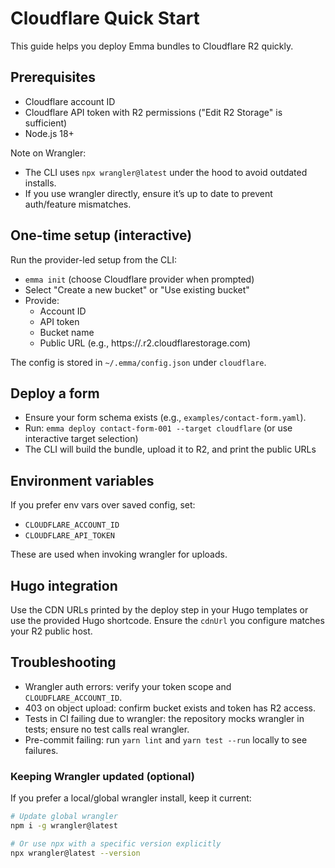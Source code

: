 # Cloudflare Quick Start

This guide helps you deploy Emma bundles to Cloudflare R2 quickly.

## Prerequisites

- Cloudflare account ID
- Cloudflare API token with R2 permissions ("Edit R2 Storage" is sufficient)
- Node.js 18+

Note on Wrangler:

- The CLI uses `npx wrangler@latest` under the hood to avoid outdated installs.
- If you use wrangler directly, ensure it’s up to date to prevent auth/feature mismatches.

## One-time setup (interactive)

Run the provider-led setup from the CLI:

- `emma init` (choose Cloudflare provider when prompted)
- Select "Create a new bucket" or "Use existing bucket"
- Provide:
  - Account ID
  - API token
  - Bucket name
  - Public URL (e.g., https://<bucket>.r2.cloudflarestorage.com)

The config is stored in `~/.emma/config.json` under `cloudflare`.

## Deploy a form

- Ensure your form schema exists (e.g., `examples/contact-form.yaml`).
- Run: `emma deploy contact-form-001 --target cloudflare` (or use interactive target selection)
- The CLI will build the bundle, upload it to R2, and print the public URLs

## Environment variables

If you prefer env vars over saved config, set:

- `CLOUDFLARE_ACCOUNT_ID`
- `CLOUDFLARE_API_TOKEN`

These are used when invoking wrangler for uploads.

## Hugo integration

Use the CDN URLs printed by the deploy step in your Hugo templates or use the provided Hugo shortcode. Ensure the `cdnUrl` you configure matches your R2 public host.

## Troubleshooting

- Wrangler auth errors: verify your token scope and `CLOUDFLARE_ACCOUNT_ID`.
- 403 on object upload: confirm bucket exists and token has R2 access.
- Tests in CI failing due to wrangler: the repository mocks wrangler in tests; ensure no test calls real wrangler.
- Pre-commit failing: run `yarn lint` and `yarn test --run` locally to see failures.

### Keeping Wrangler updated (optional)

If you prefer a local/global wrangler install, keep it current:

```bash
# Update global wrangler
npm i -g wrangler@latest

# Or use npx with a specific version explicitly
npx wrangler@latest --version
```
